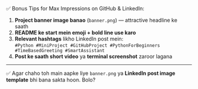  ✅ Bonus Tips for Max Impressions on GitHub & LinkedIn:
1. **Project banner image banao** (`banner.png`) — attractive headline ke saath  
2. **README ke start mein emoji + bold line use karo**  
3. **Relevant hashtags** likho LinkedIn post mein:  
   `#Python #MiniProject #GitHubProject #PythonForBeginners #TimeBasedGreeting #SmartAssistant`  
4. **Post ke saath short video** ya **terminal screenshot** zaroor lagana

---

✅ Agar chaho toh main aapke liye `banner.png` ya **LinkedIn post image template** bhi bana sakta hoon. Bolo?
